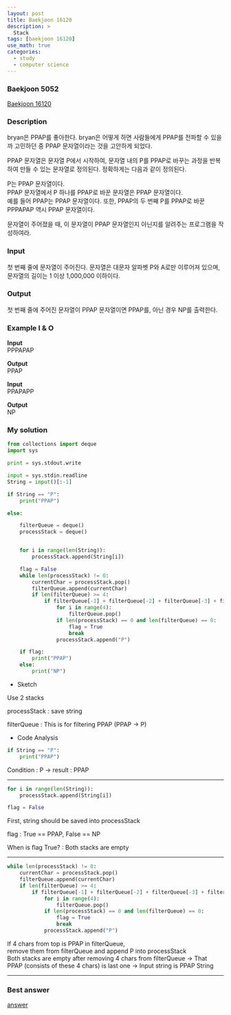 ```yaml
---
layout: post
title: Baekjoon 16120
description: >
  Stack
tags: [baekjoon 16120]
use_math: true
categories:
  - study
  - computer science
---
```

### Baekjoon 5052
[Baekjoon 16120](https://www.acmicpc.net/problem/16120)

### Description
bryan은 PPAP를 좋아한다. bryan은 어떻게 하면 사람들에게 PPAP를 전파할 수 있을까 고민하던 중 PPAP 문자열이라는 것을 고안하게 되었다.<br>

PPAP 문자열은 문자열 P에서 시작하여, 문자열 내의 P를 PPAP로 바꾸는 과정을 반복하여 만들 수 있는 문자열로 정의된다. 정확하게는 다음과 같이 정의된다.<br>

P는 PPAP 문자열이다.<br>
PPAP 문자열에서 P 하나를 PPAP로 바꾼 문자열은 PPAP 문자열이다.<br>
예를 들어 PPAP는 PPAP 문자열이다. 또한, PPAP의 두 번째 P를 PPAP로 바꾼 PPPAPAP 역시 PPAP 문자열이다.<br>

문자열이 주어졌을 때, 이 문자열이 PPAP 문자열인지 아닌지를 알려주는 프로그램을 작성하여라.<br>

### Input
첫 번째 줄에 문자열이 주어진다. 문자열은 대문자 알파벳 P와 A로만 이루어져 있으며, 문자열의 길이는 1 이상 1,000,000 이하이다.

### Output
첫 번째 줄에 주어진 문자열이 PPAP 문자열이면 PPAP를, 아닌 경우 NP를 출력한다.

### Example I & O
**Input** <br>
PPPAPAP<br>

**Output**<br>
PPAP<br>

**Input** <br>
PPAPAPP<br>

**Output**<br>
NP<br>

### My solution
~~~python
from collections import deque
import sys

print = sys.stdout.write

input = sys.stdin.readline
String = input()[:-1]

if String == "P":
    print("PPAP")

else:

    filterQueue = deque()
    processStack = deque()


    for i in range(len(String)):
        processStack.append(String[i])

    flag = False
    while len(processStack) != 0:
        currentChar = processStack.pop()
        filterQueue.append(currentChar)
        if len(filterQueue) >= 4:
            if filterQueue[-1] + filterQueue[-2] + filterQueue[-3] + filterQueue[-4] == "PPAP":
                for i in range(4):
                    filterQueue.pop()
                if len(processStack) == 0 and len(filterQueue) == 0:
                    flag = True
                    break
                processStack.append("P")

    if flag:
        print("PPAP")
    else:
        print("NP")   
~~~

* Sketch

Use 2 stacks<br>

processStack : save string

filterQueue : This is for filtering PPAP (PPAP → P)<br>

* Code Analysis<br>

~~~python
if String == "P":
    print("PPAP")
~~~

Condition : P → result : PPAP<br>

-------------------
~~~python
for i in range(len(String)):
    processStack.append(String[i])

flag = False
~~~
First, string should be saved into processStack<br>

flag : True == PPAP, False == NP <br>

When is flag True? : Both stacks are empty<br>

-------------------

~~~python
while len(processStack) != 0:
    currentChar = processStack.pop()
    filterQueue.append(currentChar)
    if len(filterQueue) >= 4:
        if filterQueue[-1] + filterQueue[-2] + filterQueue[-3] + filterQueue[-4] == "PPAP":
            for i in range(4):
                filterQueue.pop()
            if len(processStack) == 0 and len(filterQueue) == 0:
                flag = True
                break
            processStack.append("P")
~~~
If 4 chars from top is PPAP in filterQueue, <br>
remove them from filterQueue and append P into processStack<br>
Both stacks are empty after removing 4 chars from filterQueue → That PPAP (consists of these 4 chars) is last one → Input string is PPAP String<br>

-------------------


### Best answer
[answer](https://velog.io/@sangjin98/%EC%95%8C%EA%B3%A0%EB%A6%AC%EC%A6%98%ED%8C%8C%EC%9D%B4%EC%8D%AC-%EB%B0%B1%EC%A4%80-16120%EB%B2%88-PPAP)<br>
